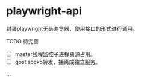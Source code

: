 # playwright-api

封装playwright无头浏览器，使用接口的形式进行调用。

TODO 待完善

- [ ] master线程监控子进程资源占用。
- [ ] gost sock5转发，抽离成独立服务。

...




